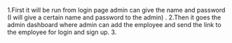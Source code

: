 1.First it will be run from login page admin can give the name and password (I will give a certain name and password to the admin) .
2.Then it goes the admin dashboard where admin can add the employee and send the link to the employee for login and sign up. 
3.